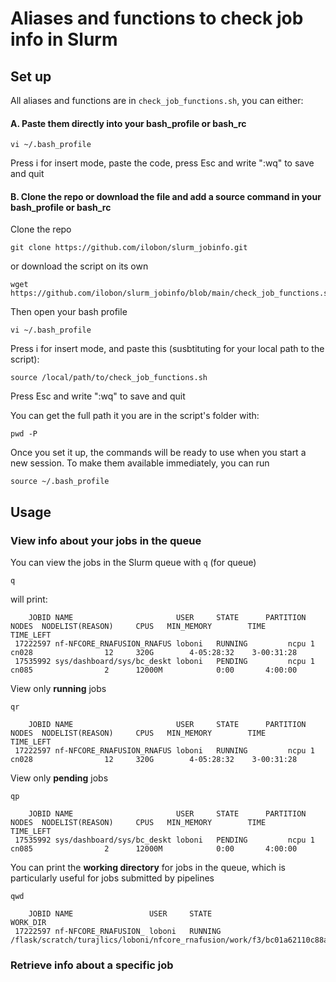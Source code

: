 # Aliases and functions to check job info in Slurm


## Set up

All aliases and functions are in `check_job_functions.sh`, you can either:

#### A. Paste them directly into your bash_profile or bash_rc
```
vi ~/.bash_profile
```
Press i for insert mode, paste the code, press Esc and write ":wq" to save and quit

#### B. Clone the repo or download the file and add a source command in your bash_profile or bash_rc

Clone the repo
```
git clone https://github.com/ilobon/slurm_jobinfo.git
```
or download the script on its own
```
wget https://github.com/ilobon/slurm_jobinfo/blob/main/check_job_functions.sh
```
Then open your bash profile
```
vi ~/.bash_profile
```
Press i for insert mode, and paste this (susbtituting for your local path to the script):
```
source /local/path/to/check_job_functions.sh
```
Press Esc and write ":wq" to save and quit

You can get the full path it you are in the script's folder with:
```
pwd -P
```

Once you set it up, the commands will be ready to use when you start a new session. To make them available immediately, you can run
```
source ~/.bash_profile
```
## Usage

### View info about your jobs in the queue 

You can view the jobs in the Slurm queue with `q` (for queue)
```
q
```
will print:
```
    JOBID NAME                       USER     STATE      PARTITION NODES  NODELIST(REASON)     CPUS   MIN_MEMORY        TIME     TIME_LEFT
 17222597 nf-NFCORE_RNAFUSION_RNAFUS loboni   RUNNING         ncpu 1      cn028                12     320G        4-05:28:32    3-00:31:28
 17535992 sys/dashboard/sys/bc_deskt loboni   PENDING         ncpu 1      cn085                2      12000M            0:00       4:00:00
```
View only **running** jobs
```
qr
```
```
    JOBID NAME                       USER     STATE      PARTITION NODES  NODELIST(REASON)     CPUS   MIN_MEMORY        TIME     TIME_LEFT
 17222597 nf-NFCORE_RNAFUSION_RNAFUS loboni   RUNNING         ncpu 1      cn028                12     320G        4-05:28:32    3-00:31:28
```
View only **pending** jobs
```
qp
```
```
    JOBID NAME                       USER     STATE      PARTITION NODES  NODELIST(REASON)     CPUS   MIN_MEMORY        TIME     TIME_LEFT
 17535992 sys/dashboard/sys/bc_deskt loboni   PENDING         ncpu 1      cn085                2      12000M            0:00       4:00:00
```
You can print the **working directory** for jobs in the queue, which is particularly useful for jobs submitted by pipelines
```
qwd
```
```
    JOBID NAME                 USER     STATE                                                                                             WORK_DIR
 17222597 nf-NFCORE_RNAFUSION_ loboni   RUNNING            /flask/scratch/turajlics/loboni/nfcore_rnafusion/work/f3/bc01a62110c88ac7bdcd5846aa694e
```

### Retrieve info about a specific job
